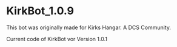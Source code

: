 # KirkBot_1.0.9
This bot was originally made for Kirks Hangar. A DCS Community. 

Current code of KirkBot vor Version 1.0.1
